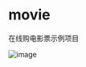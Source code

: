 # movie
在线购电影票示例项目

![image](https://user-images.githubusercontent.com/15884526/192212080-3ab82b16-6238-4794-8e17-2db248252da3.png)
